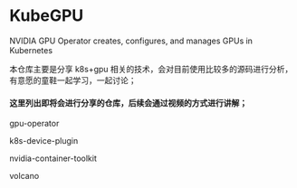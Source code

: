 # KubeGPU
NVIDIA GPU Operator creates, configures, and manages GPUs in Kubernetes

本仓库主要是分享 k8s+gpu 相关的技术，会对目前使用比较多的源码进行分析，有意愿的童鞋一起学习，一起讨论；

#### 这里列出即将会进行分享的仓库，后续会通过视频的方式进行讲解；

gpu-operator

k8s-device-plugin

nvidia-container-toolkit

volcano 




